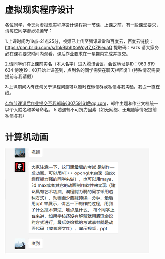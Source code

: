 # 虚拟现实程序设计

各位同学，今天为虚拟现实程序设计课程第一节课，上课之前，有一些课堂要求，请每位同学都必须遵守：

1.上课时间为19点-21点25分，视频已上传至腾讯课堂和百度云，百度云链接：https://pan.baidu.com/s/1bkBkbhXoWpyt7_CZPjeuaQ 
提取码：vazs  请大家务必在课程要求时间内观看，课后作业要求在一星期内完成并提交。

2.请同学们在上课前实名（本人名字）进入腾讯会议，会议地址是ID：963 819 634  傍晚19：00开始上课签到，点到名的同学需要在聊天栏回复1（特殊情况需要提前与我请假）

3.上课期间内有任何关于课程问题可以随时在微信群或私信与我沟通，我会一直在线。

4.每节课课后作业提交至我邮箱630759161@qq.com，邮件主题和作业文档统一以个人姓名和学号命名。
5.若遇有不可抗力因素（如无网络、无电脑等情况提前私信与我）

# 计算机动画

![image-20200310190415943](images/image-20200310190415943.png)